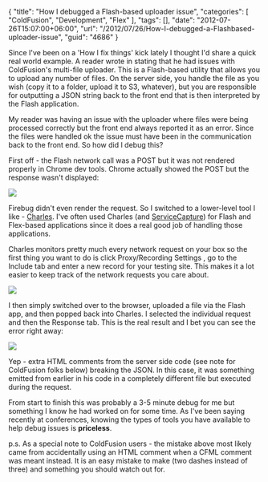 {
	"title": "How I debugged a Flash-based uploader issue",
	"categories": [
		"ColdFusion",
		"Development",
		"Flex"
	],
	"tags": [],
	"date": "2012-07-26T15:07:00+06:00",
	"url": "/2012/07/26/How-I-debugged-a-Flashbased-uploader-issue",
	"guid": "4686"
}

Since I've been on a 'How I fix things' kick lately I thought I'd share a quick real world example. A reader wrote in stating that he had issues with ColdFusion's multi-file uploader. This is a Flash-based utility that allows you to upload any number of files. On the server side, you handle the file as you wish (copy it to a folder, upload it to S3, whatever), but you are responsible for outputting a JSON string back to the front end that is then interpreted by the Flash application.
<!--more-->
My reader was having an issue with the uploader where files were being processed correctly but the front end always reported it as an error. Since the files were handled ok the issue must have been in the communication back to the front end. So how did I debug this?

First off - the Flash network call was a POST but it was not rendered properly in Chrome dev tools. Chrome actually showed the POST but the response wasn't displayed:

<img src="http://static.raymondcamden.com/images/ScreenClip104.png" />

Firebug didn't even render the request. So I switched to a lower-level tool I like - <a href="http://www.charlesproxy.com/">Charles</a>. I've often used Charles (and <a href="http://kevinlangdon.com/serviceCapture/">ServiceCapture</a>) for Flash and Flex-based applications since it does a real good job of handling those applications.

Charles monitors pretty much every network request on your box so the first thing you want to do is click Proxy/Recording Settings , go to the Include tab and enter a new record for your testing site. This makes it a lot easier to keep track of the network requests you care about. 

<img src="http://static.raymondcamden.com/images/ScreenClip105.png" />

I then simply switched over to the browser, uploaded a file via the Flash app, and then popped back into Charles. I selected the individual request and then the Response tab. This is the real result and I bet you can see the error right away:

<img src="http://static.raymondcamden.com/images/ScreenClip106.png" />

Yep - extra HTML comments from the server side code (see note for ColdFusion folks below) breaking the JSON. In this case, it was something emitted from earlier in his code in a completely different file but executed during the request. 

From start to finish this was probably a 3-5 minute debug for me but something I know he had worked on for some time. As I've been saying recently at conferences, knowing the types of tools you have available to help debug issues is <b>priceless</b>. 

p.s. As a special note to ColdFusion users - the mistake above most likely came from accidentally using an HTML comment when a CFML comment was meant instead. It is an easy mistake to make (two dashes instead of three) and something you should watch out for.